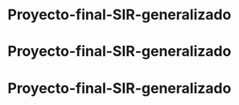 # Proyecto-final-SIR-generalizado
# Proyecto-final-SIR-generalizado
# Proyecto-final-SIR-generalizado
